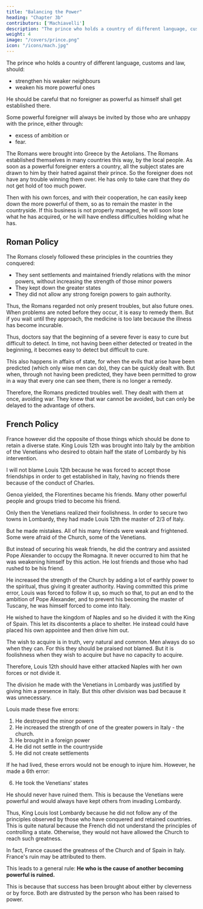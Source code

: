 ```yaml
---
title: "Balancing the Power"
heading: "Chapter 3b"
contributors: ['Machiavelli']
description: "The prince who holds a country of different language, customs and law, should strengthen his weaker neighbours weaken his more powerful ones"
weight: 4
image: "/covers/prince.png"
icon: "/icons/mach.jpg"
---
```




The prince who holds a country of different language, customs and law, should:
- strengthen his weaker neighbours
- weaken his more powerful ones

He should be careful that no foreigner as powerful as himself shall get established there. 

Some powerful foreigner will always be invited by those who are unhappy with the prince, either through:
- excess of ambition or
- fear. 

The Romans were brought into Greece by the Aetolians. The Romans established themselves in many countries this way, by the <!-- . , and in every other country where they established themselves, they were brought in by the --> local people. 
As soon as a powerful foreigner enters a country, all the subject states are drawn to him by their hatred against their  prince. So the foreigner does not have any trouble winning them over. <!--  to himself, for all of them quickly support the state which he has acquired there. --> He has only to take care that they do not get hold of too much power. 

Then with his own forces, and with their cooperation, he can easily keep down the more powerful of them, so as to remain the master in the countryside. If this business is not properly managed, he will soon lose what he has acquired, or he will have endless difficulties holding what he has.


## Roman Policy

The Romans closely followed these principles in the countries they conquered:
- They sent settlements and maintained friendly relations with the minor powers, without increasing the strength of those minor powers
- They kept down the greater states
- They did not allow any strong foreign powers to gain authority.

Thus, the Romans <!-- did in these instances what all careful princes ought to do, who have to --> regarded not only present troubles, but also future ones. When problems are noted before they occur, it is easy to remedy them. But if you wait until they approach, the medicine is too late because the illness has become incurable. 

Thus, doctors say that the beginning of a severe fever is easy to cure but difficult to detect. In time, not having been either detected or treated in the beginning, it becomes easy to detect but difficult to cure. 

This also happens in affairs of state, for when the evils that arise have been predicted (which only wise men can do), they can be quickly dealt with. But when, through not having been predicted, they have been permitted to grow in a way that every one can see them, there is no longer a remedy. 

Therefore, the Romans predicted troubles well. They dealt with them at once, avoiding war. <!-- , would not let them come to a head. --> They knew that war cannot be avoided, but can only be delayed to the advantage of others.


## French Policy

France however did the opposite of those things which should be done to retain a diverse state. King Louis 12th was brought into Italy by the ambition of the Venetians who desired to obtain half the state of Lombardy by his intervention. 

I will not blame Louis 12th because he was forced to accept those friendships in order to get established in Italy, having no friends there because of the conduct of Charles. 

Genoa yielded, the Florentines became his friends. Many other powerful people and groups tried to become his friend.

Only then the Venetians realized their foolishness.  In order to secure two towns in Lombardy, they had made Louis 12th the master of 2/3 of Italy.

But he made mistakes. All of his many friends were weak and frightened. Some were afraid of the Church, some of the Venetians. 

<!-- He would have succeeded very quickly in his design if in other matters he had not made some mistakes. The king, however, having acquired Lombardy got back at once the authority which the
previous king, Charles, had lost.  -->

<!-- Thus they would always have been forced to stand with him, and because of this he could easily have made himself secure against those who remained powerful. But he was no sooner in Milan than  -->

But instead of securing his weak friends, he did the contrary and assisted Pope Alexander to occupy the Romagna. It never occurred to him that he was weakening himself by this action. He lost friends and those who had rushed to be his friend. 

He increased the strength of the Church by adding a lot of earthly power to the spiritual, thus giving it greater authority. Having committed this prime error, Louis was forced to follow it up, so much so that, to put an end to the ambition of Pope Alexander, and to prevent his becoming the master of Tuscany, he was himself forced to come into Italy.

<!-- As if it were not enough to have given power to the Church, and to have lost his friends,  -->

He wished to have the kingdom of Naples and so he divided it with the King of Spain. This let its discontents a place to shelter. <!-- , and where he was the prime ruler in Italy he takes an associate, with the result that the ambitious of that country and the discontents of his own had somewhere to shelter.  --> He instead could have placed his own appointee and then drive him out. 

<!-- Whereas he could have left in the kingdom his own appointment as king, he drove him out, to put one there who was able to drive him, Louis, out in turn.  -->

The wish to acquire is in truth, very natural and common. Men always do so when they can. For this they should be praised not blamed. But it is foolishness when they wish to acquire but have no capacity to acquire. 

Therefore, Louis 12th should have either attacked Naples with her own forces or not divide it. 

The division he made with the Venetians in Lombardy was justified by giving him a presence in Italy.  But this other division was bad because it was unnecessary. 

Louis made these five errors:

1. He destroyed the minor powers
2. He increased the strength of one of the greater powers in Italy - the church.
3. He brought in a foreign power
4. He did not settle in the countryside
5. He did not create settlements

If he had lived, these errors would not be enough to injure him. However, he made a 6th error:

6. He took the Venetians’ states

He should never have ruined them. This is because the Venetians were powerful and would always have kept others from invading Lombardy.

Thus, King Louis lost Lombardy because he did not follow any of the principles observed by those who have conquered and retained countries. This is quite natural because the French did not understand the principles of controlling a state. Otherwise, they would not have allowed the Church to reach such greatness. 

In fact, France caused the greatness of the Church and of Spain in Italy. France's ruin may be attributed to them. 

This leads to a general rule: **He who is the cause of another becoming powerful is ruined.** 

This is because that success has been brought about either by cleverness or by force. Both are distrusted by the person who has been raised to power.
